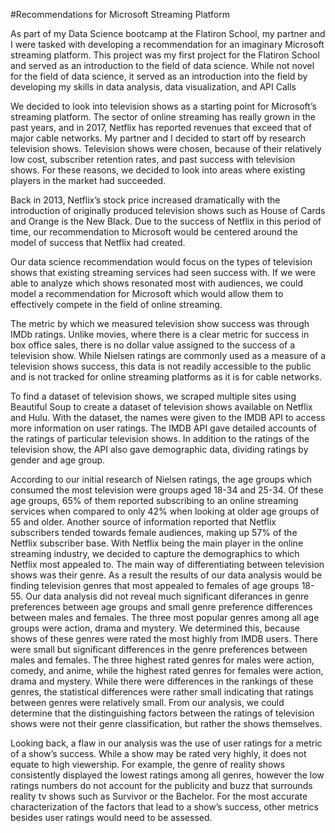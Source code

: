 #Recommendations for Microsoft Streaming Platform

As part of my Data Science bootcamp at the Flatiron School, my partner and I were tasked with developing a recommendation for an imaginary Microsoft streaming platform. This project was my first project for the Flatiron School and served as an introduction to the field of data science. While not novel for the field of data science, it served as an introduction into the field by developing my skills in data analysis, data visualization, and API Calls

We decided to look into television shows as a starting point for Microsoft’s streaming platform. The sector of online streaming has really grown in the past years, and in 2017, Netflix has reported revenues that exceed that of major cable networks. My partner and I decided to start off by research television shows. Television shows were chosen, because of their relatively low cost, subscriber retention rates, and past success with television shows. For these reasons, we decided to look into areas where existing players in the market had succeeded. 

Back in 2013, Netflix’s stock price increased dramatically with the introduction of originally produced television shows such as House of Cards and Orange is the New Black. Due to the success of Netflix in this period of time, our recommendation to Microsoft would be centered around the model of success that Netflix had created. 

Our data science recommendation would focus on the types of television shows that existing streaming services had seen success with. If we were able to analyze which shows resonated most with audiences, we could model a recommendation for Microsoft which would allow them to effectively compete in the field of online streaming. 

The metric by which we measured television show success was through IMDb ratings. Unlike movies, where there is a clear metric for success in box office sales, there is no dollar value assigned to the success of a television show. While Nielsen ratings are commonly used as a measure of a television shows success, this data is not readily accessible to the public and is not tracked for online streaming platforms as it is for cable networks. 

To find a dataset of television shows, we scraped multiple sites using Beautiful Soup to create a dataset of television shows available on Netflix and Hulu. With the dataset, the names were given to the IMDB API to access more information on user ratings. The IMDB API gave detailed accounts of the ratings of particular television shows. In addition to the ratings of the television show, the API also gave demographic data, dividing ratings by gender and age group.

According to our initial research of Nielsen ratings, the age groups which consumed the most television were groups aged 18-34 and 25-34. Of these age groups, 65% of them reported subscribing to an online streaming services when compared to only 42% when looking at older age groups of 55 and older. Another source of information reported that Netflix subscribers tended towards female audiences, making up 57% of the Netflix subscriber base. With Netflix being the main player in the online streaming industry, we decided to capture the demographics to which Netflix most appealed to. The main way of differentiating between television shows was their genre. As a result the results of our data analysis would be finding television genres that most appealed to females of age groups 18-55. 
Our data analysis did not reveal much significant diferances in genre preferences between age groups and small genre preference differences between males and females. The three most popular genres among all age groups were action, drama and mystery. We determined this, because shows of these genres were rated the most highly from IMDB users. There were small but significant differences in the genre preferences between males and females. The three highest rated genres for males were action, comedy, and anime, while the highest rated genres for females were action, drama and mystery. While there were differences in the rankings of these genres, the statistical differences were rather small indicating that ratings between genres were relatively small. From our analysis, we could determine that the distinguishing factors between the ratings of television shows were not their genre classification, but rather the shows themselves. 

Looking back, a flaw in our analysis was the use of user ratings for a metric of a show’s success. While a show may be rated very highly, it does not equate to high viewership. For example, the genre of reality shows consistently displayed the lowest ratings among all genres, however the low ratings numbers do not account for the publicity and buzz that surrounds reality tv shows such as Survivor or the Bachelor. For the most accurate characterization of the factors that lead to a show’s success, other metrics besides user ratings would need to be assessed. 

